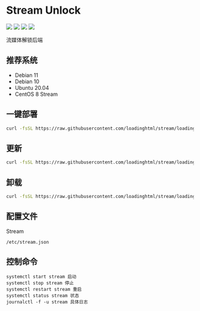 # Stream Unlock
[![](https://img.shields.io/badge/Telegram-Group-blue?style=flat-square)](https://t.me/aioCloud)
[![](https://img.shields.io/badge/Telegram-Channel-green?style=flat-square)](https://t.me/aioCloud_channel) 
[![](https://img.shields.io/github/downloads/aiocloud/stream/total.svg?style=flat-square)](https://github.com/aiocloud/stream/releases)
[![](https://img.shields.io/github/v/release/aiocloud/stream?style=flat-square)](https://github.com/aiocloud/stream/releases)

流媒体解锁后端

## 推荐系统
- Debian 11
- Debian 10
- Ubuntu 20.04
- CentOS 8 Stream

## 一键部署
```bash
curl -fsSL https://raw.githubusercontent.com/loadinghtml/stream/loadinghtml-stream/scripts/kickstart.sh | bash
```

## 更新
```bash
curl -fsSL https://raw.githubusercontent.com/loadinghtml/stream/loadinghtml-stream/scripts/upgrade.sh | bash
```

## 卸载
```bash
curl -fsSL https://raw.githubusercontent.com/loadinghtml/stream/loadinghtml-stream/scripts/remove.sh | bash
```

## 配置文件
Stream
```
/etc/stream.json
```

## 控制命令
```
systemctl start stream 启动
systemctl stop stream 停止
systemctl restart stream 重启
systemctl status stream 状态
journalctl -f -u stream 具体日志
```
